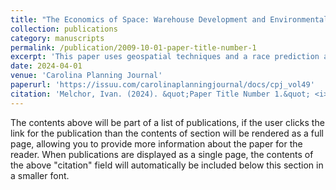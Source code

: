 ```yaml
---
title: "The Economics of Space: Warehouse Development and Environmental Justice "
collection: publications
category: manuscripts
permalink: /publication/2009-10-01-paper-title-number-1
excerpt: 'This paper uses geospatial techniques and a race prediction algorithm to investigate racial and economic disparities in warehouse development in New Jersey.'
date: 2024-04-01
venue: 'Carolina Planning Journal'
paperurl: 'https://issuu.com/carolinaplanningjournal/docs/cpj_vol49'
citation: 'Melchor, Ivan. (2024). &quot;Paper Title Number 1.&quot; <i>Carolina Planning Journal 1</i>. 1(1).'
---
```


The contents above will be part of a list of publications, if the user clicks the link for the publication than the contents of section will be rendered as a full page, allowing you to provide more information about the paper for the reader. When publications are displayed as a single page, the contents of the above "citation" field will automatically be included below this section in a smaller font.
